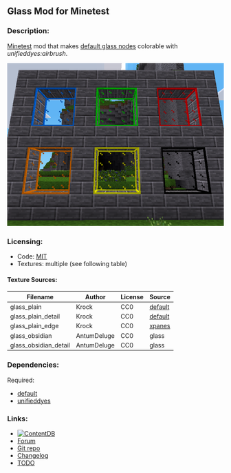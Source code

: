 ## Glass Mod for Minetest

### Description:

[Minetest][] mod that makes [default glass nodes][default] colorable with *unifieddyes:airbrush*.

![screenshot](screenshot.png)

### Licensing:

- Code:     [MIT](LICENSE.txt)
- Textures: multiple (see following table)

#### Texture Sources:

| Filename              | Author      | License | Source      |
| --------------------- | ----------- | ------- | ----------- |
| glass_plain           | Krock       | CC0     | [default][] |
| glass_plain_detail    | Krock       | CC0     | [default][] |
| glass_plain_edge      | Krock       | CC0     | [xpanes][]  |
| glass_obsidian        | AntumDeluge | CC0     | glass       |
| glass_obsidian_detail | AntumDeluge | CC0     | glass       |

### Dependencies:

Required:
- [default][]
- [unifieddyes][]

### Links:

- [![ContentDB](https://content.minetest.net/packages/AntumDeluge/glass/shields/title/)][ContentDB]
- [Forum](https://forum.minetest.net/viewtopic.php?t=18307)
- [Git repo](https://github.com/AntumMT/mod-glass)
- [Changelog](changelog.txt)
- [TODO](TODO.txt)


[Minetest]: http://www.minetest.net/
[ContentDB]: https://content.minetest.net/packages/AntumDeluge/glass/

[default]: https://github.com/minetest/minetest_game/tree/master/mods/default
[xpanes]: https://github.com/minetest/minetest_game/tree/master/mods/xpanes

[unifieddyes]: https://forum.minetest.net/viewtopic.php?t=2178
